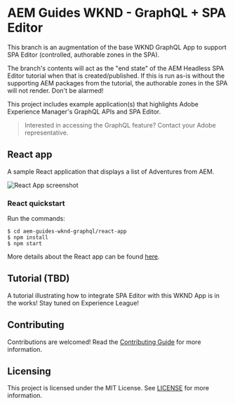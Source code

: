 # AEM Guides WKND - GraphQL + SPA Editor

This branch is an augmentation of the base WKND GraphQL App to support SPA Editor (controlled, authorable zones in the SPA).

The branch's contents will act as the "end state" of the AEM Headless SPA Editor tutorial when that is created/published. If this is run as-is without the supporting AEM packages from the tutorial, the authorable zones in the SPA will not render. Don't be alarmed!


This project includes example application(s) that highlights Adobe Experience Manager's GraphQL APIs and SPA Editor.

> Interested in accessing the GraphQL feature? Contact your Adobe representative.

## React app

A sample React application that displays a list of Adventures from AEM.

![React App screenshot](react-app/docs/react-screenshot.png)

### React quickstart

Run the commands:

```
$ cd aem-guides-wknd-graphql/react-app
$ npm install
$ npm start
```

More details about the React app can be found [here](./react-app).

## Tutorial (TBD)

A tutorial illustrating how to integrate SPA Editor with this WKND App is in the works! Stay tuned on Experience League!

## Contributing

Contributions are welcomed! Read the [Contributing Guide](./.github/CONTRIBUTING.md) for more information.

## Licensing

This project is licensed under the MIT License. See [LICENSE](LICENSE) for more information.
